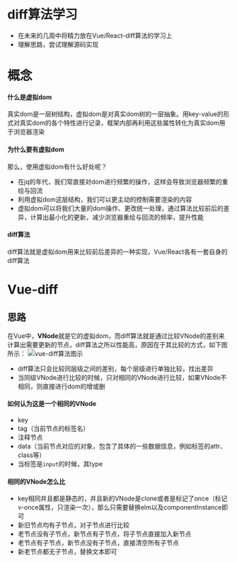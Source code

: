 # diff算法学习
+ 在未来的几周中将精力放在Vue/React-diff算法的学习上
+ 理解思路，尝试理解源码实现

# 概念
#### 什么是虚拟dom
真实dom是一层树结构，虚拟dom是对真实dom树的一层抽象。用key-value的形式对真实dom的各个特性进行记录，框架内部再利用这些属性转化为真实dom用于浏览器渲染
#### 为什么要有虚拟dom
那么，使用虚拟dom有什么好处呢？
+ 在jq的年代，我们常直接对dom进行频繁的操作，这样会导致浏览器频繁的重绘与回流
+ 利用虚拟dom这层结构，我们可以更主动的控制需要渲染的内容
+ 虚拟dom可以将我们大量的dom操作、更改统一处理，通过算法比较前后的差异，计算出最小化的更新，减少浏览器重绘与回流的频率，提升性能
#### diff算法
diff算法就是虚拟dom用来比较前后差异的一种实现，Vue/React各有一套自身的diff算法

# Vue-diff
## 思路
在Vue中，**VNode**就是它的虚拟dom，而diff算法就是通过比较VNode的差别来计算出需要更新的节点，diff算法之所以性能高，原因在于其比较的方式，如下图所示：
![vue-diff算法图示](http://op4gevqna.bkt.clouddn.com/blog_vue-diff%E7%AE%97%E6%B3%95%E5%9B%BE%E7%A4%BA.png)
+ diff算法只会比较同层级之间的差别，每个层级进行单独比较，找出差异
+ 当同级VNode进行比较的时候，只对相同的VNode进行比较，如果VNode不相同，则直接进行dom的增或删

#### 如何认为这是一个相同的VNode
+ key
+ tag（当前节点的标签名）
+ 注释节点
+ data（当前节点对应的对象，包含了具体的一些数据信息，例如标签的attr、class等）
+ 当标签是``input``的时候，其type

#### 相同的VNode怎么比
+ key相同并且都是静态的，并且新的VNode是clone或者是标记了once（标记v-once属性，只渲染一次），那么只需要替换elm以及componentInstance即可
+ 新旧节点均有子节点，对子节点进行比较
+ 老节点没有子节点，新节点有子节点，将子节点直接加入新节点
+ 老节点有子节点，新节点没有子节点，直接清空所有子节点
+ 新老节点都无子节点，替换文本即可